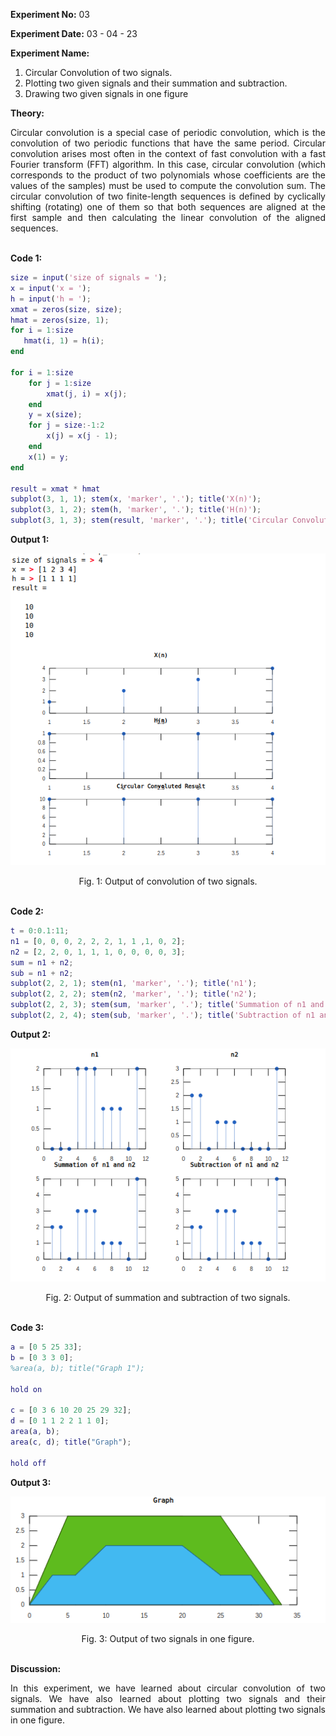 <!-- <script type="text/javascript" src="http://cdn.mathjax.org/mathjax/latest/MathJax.js?config=TeX-AMS-MML_HTMLorMML"></script>
<script type="text/x-mathjax-config"> MathJax.Hub.Config({ tex2jax: {inlineMath: [['$', '$']]}, messageStyle: "none" });</script> -->
<div style="text-align: justify">

**Experiment No:** 03

**Experiment Date:** 03 - 04 - 23

**Experiment Name:** 

1. Circular Convolution of two signals.
2. Plotting two given signals and their summation and subtraction.
3. Drawing two given signals in one figure

**Theory:**

Circular convolution is a special case of periodic convolution, which is the convolution of two periodic functions that have the same period. Circular convolution arises most often in the context of fast convolution with a fast Fourier transform (FFT) algorithm. In this case, circular convolution (which corresponds to the product of two polynomials whose coefficients are the values of the samples) must be used to compute the convolution sum. The circular convolution of two finite-length sequences is defined by cyclically shifting (rotating) one of them so that both sequences are aligned at the first sample and then calculating the linear convolution of the aligned sequences. 

\
**Code 1:**
```m
size = input('size of signals = ');
x = input('x = ');
h = input('h = ');
xmat = zeros(size, size);
hmat = zeros(size, 1);
for i = 1:size
   hmat(i, 1) = h(i);
end

for i = 1:size
    for j = 1:size
        xmat(j, i) = x(j);
    end
    y = x(size);
    for j = size:-1:2
        x(j) = x(j - 1);
    end
    x(1) = y;
end

result = xmat * hmat
subplot(3, 1, 1); stem(x, 'marker', '.'); title('X(n)');
subplot(3, 1, 2); stem(h, 'marker', '.'); title('H(n)');
subplot(3, 1, 3); stem(result, 'marker', '.'); title('Circular Convoluted Result');
```

**Output 1:**

![output1](dsp_lab3_1.png)

<center> Fig. 1: Output of convolution of two signals. </center>

\
**Code 2:**
```m
t = 0:0.1:11;
n1 = [0, 0, 0, 2, 2, 2, 1, 1 ,1, 0, 2];
n2 = [2, 2, 0, 1, 1, 1, 0, 0, 0, 0, 3];
sum = n1 + n2;
sub = n1 + n2;
subplot(2, 2, 1); stem(n1, 'marker', '.'); title('n1');
subplot(2, 2, 2); stem(n2, 'marker', '.'); title('n2');
subplot(2, 2, 3); stem(sum, 'marker', '.'); title('Summation of n1 and n2');
subplot(2, 2, 4); stem(sub, 'marker', '.'); title('Subtraction of n1 and n2');
```

**Output 2:**

![output2](dsp_lab3_2.png)

<center> Fig. 2: Output of summation and subtraction of two signals. </center>

\
**Code 3:**
```m
a = [0 5 25 33];
b = [0 3 3 0];
%area(a, b); title("Graph 1");

hold on

c = [0 3 6 10 20 25 29 32];
d = [0 1 1 2 2 1 1 0];
area(a, b);
area(c, d); title("Graph");

hold off
```

**Output 3:**

![output3](dsp_lab3_3.png)

<center> Fig. 3: Output of two signals in one figure. </center>

\
**Discussion:**

In this experiment, we have learned about circular convolution of two signals. We have also learned about plotting two signals and their summation and subtraction. We have also learned about plotting two signals in one figure.



</div>
